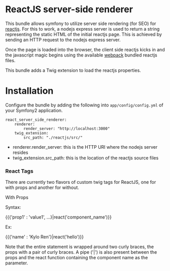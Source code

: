 # ReactJS server-side renderer

This bundle allows symfony to utilize server side rendering (for SEO) for [reactjs](http://facebook.github.io/react/).
For this to work, a nodejs express server is used to return a string representing the static HTML of the initial reactjs page. This is achieved by sending an HTTP request to the nodejs express server.

Once the page is loaded into the browser, the client side reactjs kicks in and the javascript magic begins using the available [webpack](http://webpack.github.io/) bundled reactjs files.

This bundle adds a Twig extension to load the reactjs properties. 

# Installation

Configure the bundle by adding the following into `app/config/config.yml` of your Symfony2 application.

```
react_server_side_renderer:
    renderer:
        render_server: "http://localhost:3000"
    twig_extension:
        src_path: "./reactjs/src/"
```

- renderer.render_server: this is the HTTP URI where the nodejs server resides
- twig_extension.src_path: this is the location of the reactjs source files 

### React Tags

There are currently two flavors of custom twig tags for ReactJS, one for with props and another for without.

With Props

Syntax:

{{{'prop1' : 'value1', ...}|react('component_name')}}

Ex:

{{{'name' : 'Kylo Ren'}|react('hello')}}

Note that the entire statement is wrapped around two curly braces, the props with a pair of curly braces. A pipe ('|') is also present between the props and the react function containing the component name as the parameter.

